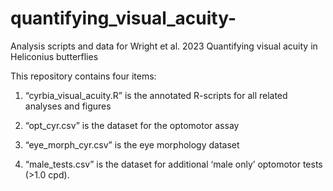 # quantifying_visual_acuity-
Analysis scripts and data for Wright et al. 2023 Quantifying visual acuity in Heliconius butterflies 


This repository contains four items:

1) “cyrbia_visual_acuity.R” is the annotated R-scripts for all related analyses and figures

2) “opt_cyr.csv” is the dataset for the optomotor assay

3) “eye_morph_cyr.csv” is the eye morphology dataset

4) “male_tests.csv” is the dataset for additional ‘male only’ optomotor tests (>1.0 cpd). 
